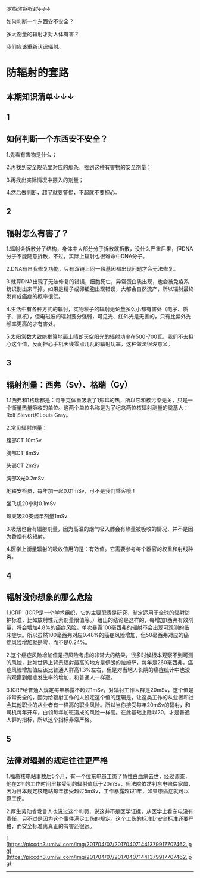 *本期你将听到↓↓↓*

如何判断一个东西安不安全？

多大剂量的辐射才对人体有害？

我们应该重新认识辐射。

# 防辐射的套路

## 本期知识清单↓↓↓

## 1

## 如何判断一个东西安不安全？

1.先看有害物是什么；

2.再找到安全规范里对应的那条，找到这种有害物的安全剂量；

3.再找出实际情况中摄入的剂量；

4.然后做判断，超了就要警惕，不超就不要担心。

## 2

## 辐射怎么有害了？

1.辐射会拆散分子结构，身体中大部分分子拆散就拆散，没什么严重后果，但DNA分子不能随意拆散，不过，实际上辐射也很难命中DNA分子。

2.DNA有自我修复功能，只有双链上同一段基因都出现问题才会无法修复。

3.就算DNA出现了无法修复的错误，细胞死亡，异常蛋白质出现，也会被免疫系统识别出来干掉。如果是精子或卵细胞出现错误，大都会自然流产，所以辐射最终发育成癌症的概率很低。

4.生活中有各种方式的辐射，实物粒子的辐射无论量多么小都有害处（电子、质子、氦核），但电磁波的辐射要分强弱，可见光、红外光是无害的，只有比紫外光频率更高的才有害处。

5.太阳常数大致能推算地面上晴朗天空阳光的辐射功率在500-700瓦，我们不去担心这个值，反而担心手机天线零点几瓦的辐射功率，这种做法很没意义。

## 3

## 辐射剂量：西弗（Sv）、格瑞（Gy）

1.1西弗和1格瑞都是：每千克体重吸收了1焦耳的热，所以它和核污染无关，只是一个衡量热量吸收的单位。这两个单位名称是为了纪念两位核辐射测量的奠基人：Rolf Sievert和Louis Gray。

2.常见辐射剂量：

腹部CT 10mSv

胸部CT 8mSv 

头部CT 2mSv 

胸部X光0.2mSv 

地铁安检员，每年加一起0.01mSv，可不是我们乘客哦！

坐飞机20小时0.1mSv

每天吸20支烟年剂量1mSv

3.吸烟也会有辐射剂量，因为高温的烟气吸入肺会有热量被吸收的情况，并不是因为香烟有核辐射。

4.医学上衡量辐射的吸收值用的是：有效值。它需要参考每个器官的权重和射线种类。

## 4

## 辐射没你想象的那么危险

1.ICRP（ICRP是一个学术组织，它的主要职责是研究、制定适用于全球的辐射防护标准，比如放射性元素剂量限值等。）给出的结论是这样的，每增加1西弗有效剂量，将会增加4.8%的癌症风险。单次暴露100毫西弗的辐射不会出现可观测的临床症状。所以虽然100毫西弗对应0.48%的癌症风险增加，但50毫西弗对应的癌症风险增加就是零，而不是0.24%。

2.这个癌症风险增加值是把风险考虑的非常大的结果，很多时候根本观察不到可测的风险，比如世界上背景辐射最高的地方是伊朗的拉姆萨，每年是260毫西弗，癌症风险增加值应该比普通人群高1.3%左右，但是对当地人长期的癌症统计中也没有观察到癌症发生率的增加，和普通人一样高。

3.ICRP给普通人规定每年暴露不超过1mSv，对辐射工作人群是20mSv，这个值是非常安全的，因为给辐射工作的人设定这个值的逻辑是，让这类工作的从业者和社会其他职业的从业者有一样高的职业风险。所以当你接受每年20mSv的辐射，和司机每年开车，白领每年加班造成的风险一样高。在此基础上除以20，才是普通人群的指标，所以这个指标非常严格。

## 5

## 法律对辐射的规定往往更严格

1.福岛核电站事故后5个月，有一个位东电员工患了急性白血病去世，经过调查，他在2年的工作时间里接受到的辐射值低于20mSv，但法院依然判东电赔偿家属，因为日本规定核电站每年接受超过5mSv，工作暴露超过1年，如果患癌症就可以算工伤。

2.厚生劳动省发言人也说过这个判罚，说这并不是医学证据，从医学上看东电没有责任，只不过是因为这个事件满足工伤的规定。这个工伤的标准比安全标准还要严格，而安全标准离真正的有害还很远。

![https://piccdn3.umiwi.com/img/201704/07/201704071441379917707462.jpg](https://piccdn3.umiwi.com/img/201704/07/201704071441379917707462.jpg)

---
